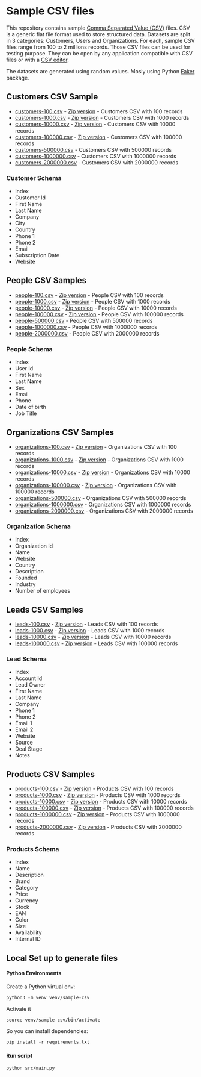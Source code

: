 # Sample CSV files

This repository contains sample [Comma Separated Value (CSV)](https://www.datablist.com/learn/csv/csv-meaning) files. CSV is a generic flat file format used to store structured data. Datasets are split in 3 categories: Customers, Users and Organizations. For each, sample CSV files range from 100 to 2 millions records. Those CSV files can be used for testing purpose. They can be open by any application compatible with CSV files or with a [CSV editor](https://www.datablist.com/csv-editor).

The datasets are generated using random values. Mosly using Python [Faker](https://faker.readthedocs.io/en/master/) package.

## Customers CSV Sample


- [customers-100.csv](https://drive.google.com/uc?id=1zO8ekHWx9U7mrbx_0Hoxxu6od7uxJqWw&export=download) - [Zip version](https://drive.google.com/uc?id=1yyL20BNKv3PxJRJVjJ_2Q-HidvIUis45&export=download) - Customers CSV with 100 records
- [customers-1000.csv](https://drive.google.com/uc?id=1OT84-j5J5z2tHoUvikJtoJFInWmlyYzY&export=download) - [Zip version](https://drive.google.com/uc?id=17CIha7N1jOJWFd3G-CdlA5JplCnGj67x&export=download) - Customers CSV with 1000 records
- [customers-10000.csv](https://drive.google.com/uc?id=1x2IdSNcHGLmot9i1h90gwMJr5lULC2QV&export=download) - [Zip version](https://drive.google.com/uc?id=1peI5sBNUVN_Q7qhgZwwCEejpMR1NjOwd&export=download) - Customers CSV with 10000 records
- [customers-100000.csv](https://drive.google.com/uc?id=1N1xoxgcw2K3d-49tlchXAWw4wuxLj7EV&export=download) - [Zip version](https://drive.google.com/uc?id=1ZCVi_08A8W0f6q-2sVHDPyGzC0S7o4r4&export=download) - Customers CSV with 100000 records
- [customers-500000.csv](https://drive.google.com/uc?id=1f_lRSEobcCqoigHnc9mzli8fbK18loQm&export=download) - Customers CSV with 500000 records
- [customers-1000000.csv](https://drive.google.com/uc?id=16WH96smhIT0KK0ZVJRpjymLa_XDhKOoD&export=download) - Customers CSV with 1000000 records
- [customers-2000000.csv](https://drive.google.com/uc?id=1IXQDp8Um3d-o7ysZLxkDyuvFj9gtlxqz&export=download) - Customers CSV with 2000000 records



### Customer Schema

- Index
- Customer Id
- First Name
- Last Name
- Company
- City
- Country
- Phone 1
- Phone 2
- Email
- Subscription Date
- Website



## People CSV Samples

- [people-100.csv](https://drive.google.com/uc?id=1phaHg9objxK2MwaZmSUZAKQ8kVqlgng4&export=download) - [Zip version](https://drive.google.com/uc?id=1BVcEHEiXiXCcfG7CIbvX3EotJhDknSw-&export=download) - People CSV with 100 records
- [people-1000.csv](https://drive.google.com/uc?id=1AWPf-pJodJKeHsARQK_RHiNsE8fjPCVK&export=download) - [Zip version](https://drive.google.com/uc?id=1s3761PwSCu8JzTRUctOy8CtncfXry2V8&export=download) - People CSV with 1000 records
- [people-10000.csv](https://drive.google.com/uc?id=1VEi-dnEh4RbBKa97fyl_Eenkvu2NC6ki&export=download) - [Zip version](https://drive.google.com/uc?id=1lJD9_S2XwIVLWyNSDqcIpT8Bqt7408p-&export=download) - People CSV with 10000 records
- [people-100000.csv](https://drive.google.com/uc?id=1NW7EnwxuY6RpMIxOazRVibOYrZfMjsb2&export=download) - [Zip version](https://drive.google.com/uc?id=1yDP1I1cbiY8LrZdamdfwwVlM7di4SEE_&export=download) - People CSV with 100000 records
- [people-500000.csv](https://drive.google.com/uc?id=1gYcKeeF2KIx3jHsn-Egc_zjv-VaI4LFw&export=download) - People CSV with 500000 records
- [people-1000000.csv](https://drive.google.com/uc?id=1CUl7o2GAsNuMas2pyjqmz5CavGV08Mje&export=download) - People CSV with 1000000 records
- [people-2000000.csv](https://drive.google.com/uc?id=1fveqbEJIr4o4oMqswF03NA2Qrk1zF7v4&export=download) - People CSV with 2000000 records


### People Schema

- Index
- User Id
- First Name
- Last Name
- Sex
- Email
- Phone
- Date of birth
- Job Title



## Organizations CSV Samples

- [organizations-100.csv](https://drive.google.com/uc?id=13a2WyLoGxQKXbN_AIjrOogIlQKNe9uPm&export=download) - [Zip version](https://drive.google.com/uc?id=1FE22Q358zt0DPgJu-Bflo2FCXD1X_pxl&export=download) - Organizations CSV with 100 records
- [organizations-1000.csv](https://drive.google.com/uc?id=1AjP7Vy0apmPaBkMBzbtv_XiDATuoBJyg&export=download) - [Zip version](https://drive.google.com/uc?id=1nClHbAB2od_E4-Wx7V00ENLrNqsm_SDU&export=download) - Organizations CSV with 1000 records
- [organizations-10000.csv](https://drive.google.com/uc?id=13p-box0F9kou4wE9AyeBNKMSfE767xT-&export=download) - [Zip version](https://drive.google.com/uc?id=1Xi1_OLMLS4ehBG4CGeyMt4kSyxrcsW7p&export=download) - Organizations CSV with 10000 records
- [organizations-100000.csv](https://drive.google.com/uc?id=1g4wqEIsKyiBWeCAwd0wEkiC4Psc4zwFu&export=download) - [Zip version](https://drive.google.com/uc?id=1wtYMAcAHHwdgoSQoe6BJfTHDnkXrJt2d&export=download) - Organizations CSV with 100000 records
- [organizations-500000.csv](https://drive.google.com/uc?id=1w50f3dqKgzSqdeBhB8tXQHCmahq_a6cL&export=download) - Organizations CSV with 500000 records
- [organizations-1000000.csv](https://drive.google.com/uc?id=1uaUCN5vAMVz73RgfJykJzzlIq2yQTlYB&export=download) - Organizations CSV with 1000000 records
- [organizations-2000000.csv](https://drive.google.com/uc?id=18vlOi20KcMR328ewc2NBsoBNPrV3vL9Q&export=download) - Organizations CSV with 2000000 records

### Organization Schema

- Index
- Organization Id
- Name
- Website
- Country
- Description
- Founded
- Industry
- Number of employees

## Leads CSV Samples

- [leads-100.csv](https://drive.google.com/uc?id=1lGNKLeKjS7n03JrEgtiGsw6hUMbdnOO5&export=download) - [Zip version](https://drive.google.com/uc?id=1v4cIPFyS38utm2LG3wr1Lj7czfgK0x7i&export=download) - Leads CSV with 100 records
- [leads-1000.csv](https://drive.google.com/uc?id=1oRXTuvdsZ0HKcpVzV7I5I9-BYKheR1RM&export=download) - [Zip version](https://drive.google.com/uc?id=1EXby0tTtKWN_V75z7ezVuVHnPr99_oIV&export=download) - Leads CSV with 1000 records
- [leads-10000.csv](https://drive.google.com/uc?id=1IHpMYaUbCwOjzVANMm818FlFG0u3-9iC&export=download) - [Zip version](https://drive.google.com/uc?id=1BKpNWE1NcKTl7rN-52o83nZbTX3sqX9E&export=download) - Leads CSV with 10000 records
- [leads-100000.csv](https://drive.google.com/uc?id=1mCFMwc_Y0nU8G99-AUznqqBvh6t2Kg8B&export=download) - [Zip version](https://drive.google.com/uc?id=1qW9jbDnlFzxVr8QbYipEohvvSAj6yXSi&export=download) - Leads CSV with 100000 records


### Lead Schema

- Index
- Account Id
- Lead Owner
- First Name
- Last Name
- Company
- Phone 1
- Phone 2
- Email 1
- Email 2
- Website
- Source
- Deal Stage
- Notes


## Products CSV Samples

- [products-100.csv](https://drive.google.com/uc?id=107Sqmt1sk6oGcKL_TwNVqz5wMJBavsoq&export=download) - [Zip version](https://drive.google.com/uc?id=1QelGM4sjuCbLQ8eJBkHuagsDyQZm5YKC&export=download) - Products CSV with 100 records
- [products-1000.csv](https://drive.google.com/uc?id=1aZNLCVO0VoHmvPNvSC2teeFmZfiViE6u&export=download) - [Zip version](https://drive.google.com/uc?id=1uyd43hna_IVm6ZitUBLty5-GVUSGfMVK&export=download) - Products CSV with 1000 records
- [products-10000.csv](https://drive.google.com/uc?id=1BE-dfkrb6oyLKDuqXAq2fDYMkDz2f9hM&export=download) - [Zip version](https://drive.google.com/uc?id=1MOB6cYB3GtzU88lf4XKqNEJMl2HRYrZd&export=download) - Products CSV with 10000 records
- [products-100000.csv](https://drive.google.com/uc?id=1xkWZDg0qDEsDBDeSg7VSn5YcCLxQTmin&export=download) - [Zip version](https://drive.google.com/uc?id=103kKeLAlkdgn1oysubJPU7vnE0x0x58a&export=download) - Products CSV with 100000 records
- [products-1000000.csv](https://drive.google.com/uc?id=1u5t7wfkWDW4W2TYJDuh1m0pa-7E0_Sr3&export=download) - [Zip version](https://drive.google.com/uc?id=1kAyOE06v069e-i9XA45Y2kHJpNAMqZiJ&export=download) - Products CSV with 1000000 records
- [products-2000000.csv](https://drive.google.com/uc?id=18BLAZDeH74Ll3b4GsMNY3s-YVnNmWblC&export=download) - [Zip version](https://drive.google.com/uc?id=1LU_DT7j5YjTMnNHeI0VSTWMsHveSRpoz&export=download) - Products CSV with 2000000 records

### Products Schema

- Index
- Name
- Description
- Brand
- Category
- Price
- Currency
- Stock
- EAN
- Color
- Size
- Availability
- Internal ID

## Local Set up to generate files

#### Python Environments

Create a Python virtual env:

```
python3 -m venv venv/sample-csv
```

Activate it

```
source venv/sample-csv/bin/activate
```

So you can install dependencies:

```
pip install -r requirements.txt
```



#### Run script

```
python src/main.py
```
